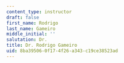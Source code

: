 ```yaml
---
content_type: instructor
draft: false
first_name: Rodrigo
last_name: Gameiro
middle_initial: ''
salutation: Dr.
title: Dr. Rodrigo Gameiro
uid: 8ba39506-0f17-4f26-a343-c19ce38523ad
---
```

